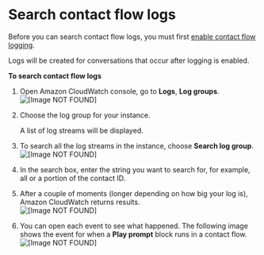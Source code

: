 # Search contact flow logs<a name="search-contact-flow-logs"></a>

Before you can search contact flow logs, you must first [enable contact flow logging](contact-flow-logs.md)\. 

Logs will be created for conversations that occur after logging is enabled\.

**To search contact flow logs**

1. Open Amazon CloudWatch console, go to **Logs**, **Log groups**\.   
![\[Image NOT FOUND\]](http://docs.aws.amazon.com/connect/latest/adminguide/images/cloudwatch-log-group.png)

1. Choose the log group for your instance\.

   A list of log streams will be displayed\.

1. To search all the log streams in the instance, choose **Search log group**\.  
![\[Image NOT FOUND\]](http://docs.aws.amazon.com/connect/latest/adminguide/images/contact-flow-logs-choose-search.png)

1. In the search box, enter the string you want to search for, for example, all or a portion of the contact ID\. 

1. After a couple of moments \(longer depending on how big your log is\), Amazon CloudWatch returns results\.  
![\[Image NOT FOUND\]](http://docs.aws.amazon.com/connect/latest/adminguide/images/contact-flow-logs-search-results.png)

1. You can open each event to see what happened\. The following image shows the event for when a **Play prompt** block runs in a contact flow\.  
![\[Image NOT FOUND\]](http://docs.aws.amazon.com/connect/latest/adminguide/images/contact-flow-logs-example-event.png)